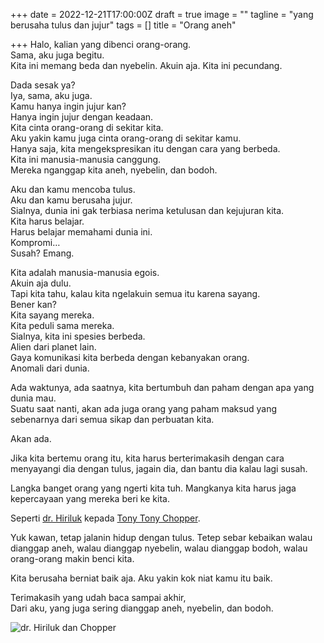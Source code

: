+++
date = 2022-12-21T17:00:00Z
draft = true
image = ""
tagline = "yang berusaha tulus dan jujur"
tags = []
title = "Orang aneh"

+++
Halo, kalian yang dibenci orang-orang.  
Sama, aku juga begitu.  
Kita ini memang beda dan nyebelin. Akuin aja. Kita ini pecundang.

Dada sesak ya?  
Iya, sama, aku juga.  
Kamu hanya ingin jujur kan?  
Hanya ingin jujur dengan keadaan.  
Kita cinta orang-orang di sekitar kita.  
Aku yakin kamu juga cinta orang-orang di sekitar kamu.  
Hanya saja, kita mengekspresikan itu dengan cara yang berbeda.  
Kita ini manusia-manusia canggung.  
Mereka nganggap kita aneh, nyebelin, dan bodoh.

Aku dan kamu mencoba tulus.  
Aku dan kamu berusaha jujur.  
Sialnya, dunia ini gak terbiasa nerima ketulusan dan kejujuran kita.  
Kita harus belajar.  
Harus belajar memahami dunia ini.  
Kompromi…  
Susah? Emang.

Kita adalah manusia-manusia egois.  
Akuin aja dulu.  
Tapi kita tahu, kalau kita ngelakuin semua itu karena sayang.  
Bener kan?  
Kita sayang mereka.  
Kita peduli sama mereka.  
Sialnya, kita ini spesies berbeda.  
Alien dari planet lain.  
Gaya komunikasi kita berbeda dengan kebanyakan orang.  
Anomali dari dunia.

Ada waktunya, ada saatnya, kita bertumbuh dan paham dengan apa yang dunia mau.  
Suatu saat nanti, akan ada juga orang yang paham maksud yang sebenarnya dari semua sikap dan perbuatan kita.

Akan ada.

Jika kita bertemu orang itu, kita harus berterimakasih dengan cara menyayangi dia dengan tulus, jagain dia, dan bantu dia kalau lagi susah.

Langka banget orang yang ngerti kita tuh. Mangkanya kita harus jaga kepercayaan yang mereka beri ke kita.

Seperti [dr. Hiriluk](https://onepiece.fandom.com/wiki/Hiriluk) kepada [Tony Tony Chopper](https://onepiece.fandom.com/wiki/Tony_Tony_Chopper).

Yuk kawan, tetap jalanin hidup dengan tulus. Tetep sebar kebaikan walau dianggap aneh, walau dianggap nyebelin, walau dianggap bodoh, walau orang-orang makin benci kita.

Kita berusaha berniat baik aja. Aku yakin kok niat kamu itu baik.

Terimakasih yang udah baca sampai akhir,  
Dari aku, yang juga sering dianggap aneh, nyebelin, dan bodoh.

![dr. Hiriluk dan Chopper](https://i.ibb.co/M8cJ5VL/e97efaa93d310da67659488407019ec4.jpg "dr. Hiriluk dan Chopper")